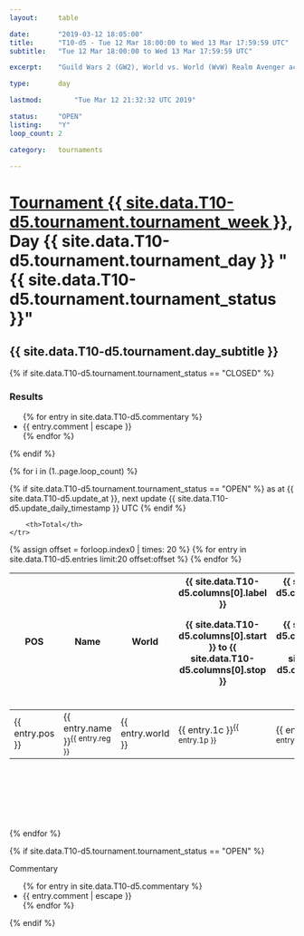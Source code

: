 ```yaml
---
layout: 	table

date: 		"2019-03-12 18:05:00"
title: 		"T10-d5 - Tue 12 Mar 18:00:00 to Wed 13 Mar 17:59:59 UTC"
subtitle: 	"Tue 12 Mar 18:00:00 to Wed 13 Mar 17:59:59 UTC"

excerpt:    "Guild Wars 2 (GW2), World vs. World (WvW) Realm Avenger achivement Tournament. \"Every Kill Counts\""

type:       day

lastmod: 		"Tue Mar 12 21:32:32 UTC 2019"

status:     "OPEN"
listing:    "Y"
loop_count: 2

category: 	tournaments

---
```

<div class="table_header">
    <h1><a href="{{ site.data.T10-d5.tournament.week_url }}">Tournament {{ site.data.T10-d5.tournament.tournament_week }}</a>, Day {{ site.data.T10-d5.tournament.tournament_day }} "{{ site.data.T10-d5.tournament.tournament_status }}"</h1>
    <h2>{{ site.data.T10-d5.tournament.day_subtitle }}</h2> 
</div>

{% if site.data.T10-d5.tournament.tournament_status == "CLOSED" %} 
<div class="commentary">
  <h3>Results</h3>
  <ul>
    {% for entry in site.data.T10-d5.commentary %}
    <li class="commentary_list">{{ entry.comment | escape }}</li>
    {% endfor %}
  </ul>
</div>
{% endif %}


{% for i in (1..page.loop_count) %}

{% if site.data.T10-d5.tournament.tournament_status == "OPEN" %} 
<span class="table_nextupdate">as at {{ site.data.T10-d5.update_at }}, next update {{ site.data.T10-d5.update_daily_timestamp }} UTC</span> 
{% endif %}

<table class="day_table">
  <colgroup>
    <col style="width:18px">
    <col style="width:55px">
    <col style="width:55px">
    <col style="width:12px">
    <col style="width:12px">
    <col style="width:12px">
    <col style="width:12px">
    <col style="width:12px">
    <col style="width:12px">
    <col style="width:12px">
    <col style="width:12px">
    <col style="width:12px">
    <col style="width:12px">
    <col style="width:12px">
    <col style="width:12px">
    <col style="width:12px">
    <col style="width:12px">
    <col style="width:12px">
    <col style="width:12px">
    <col style="width:12px">
    <col style="width:12px">
    <col style="width:12px">
    <col style="width:12px">
    <col style="width:12px">
    <col style="width:12px">
    <col style="width:12px">
    <col style="width:12px">
    <col style="width:18px">
  </colgroup>  
  <thead>
    <tr>
        <th>POS</th>
        <th class="AlignLeft">Name</th>
        <th class="AlignLeft">World</th>

<th><div class="label">{{ site.data.T10-d5.columns[0].label }}<p class="onhover">{{ site.data.T10-d5.columns[0].start }} to {{ site.data.T10-d5.columns[0].stop }}</p></div>​</th>
<th><div class="label">{{ site.data.T10-d5.columns[1].label }}<p class="onhover">{{ site.data.T10-d5.columns[1].start }} to {{ site.data.T10-d5.columns[1].stop }}</p></div>​</th>
<th><div class="label">{{ site.data.T10-d5.columns[2].label }}<p class="onhover">{{ site.data.T10-d5.columns[2].start }} to {{ site.data.T10-d5.columns[2].stop }}</p></div>​</th>
<th><div class="label">{{ site.data.T10-d5.columns[3].label }}<p class="onhover">{{ site.data.T10-d5.columns[3].start }} to {{ site.data.T10-d5.columns[3].stop }}</p></div>​</th>
<th><div class="label">{{ site.data.T10-d5.columns[4].label }}<p class="onhover">{{ site.data.T10-d5.columns[4].start }} to {{ site.data.T10-d5.columns[4].stop }}</p></div>​</th>
<th><div class="label">{{ site.data.T10-d5.columns[5].label }}<p class="onhover">{{ site.data.T10-d5.columns[5].start }} to {{ site.data.T10-d5.columns[5].stop }}</p></div>​</th>
<th><div class="label">{{ site.data.T10-d5.columns[6].label }}<p class="onhover">{{ site.data.T10-d5.columns[6].start }} to {{ site.data.T10-d5.columns[6].stop }}</p></div>​</th>
<th><div class="label">{{ site.data.T10-d5.columns[7].label }}<p class="onhover">{{ site.data.T10-d5.columns[7].start }} to {{ site.data.T10-d5.columns[7].stop }}</p></div>​</th>
<th><div class="label">{{ site.data.T10-d5.columns[8].label }}<p class="onhover">{{ site.data.T10-d5.columns[8].start }} to {{ site.data.T10-d5.columns[8].stop }}</p></div>​</th>
<th><div class="label">{{ site.data.T10-d5.columns[9].label }}<p class="onhover">{{ site.data.T10-d5.columns[9].start }} to {{ site.data.T10-d5.columns[9].stop }}</p></div>​</th>
<th><div class="label">{{ site.data.T10-d5.columns[10].label }}<p class="onhover">{{ site.data.T10-d5.columns[10].start }} to {{ site.data.T10-d5.columns[10].stop }}</p></div>​</th>

<th><div class="label">{{ site.data.T10-d5.columns[11].label }}<p class="onhover">{{ site.data.T10-d5.columns[11].start }} to {{ site.data.T10-d5.columns[11].stop }}</p></div>​</th>
<th><div class="label">{{ site.data.T10-d5.columns[12].label }}<p class="onhover">{{ site.data.T10-d5.columns[12].start }} to {{ site.data.T10-d5.columns[12].stop }}</p></div>​</th>
<th><div class="label">{{ site.data.T10-d5.columns[13].label }}<p class="onhover">{{ site.data.T10-d5.columns[13].start }} to {{ site.data.T10-d5.columns[13].stop }}</p></div>​</th>
<th><div class="label">{{ site.data.T10-d5.columns[14].label }}<p class="onhover">{{ site.data.T10-d5.columns[14].start }} to {{ site.data.T10-d5.columns[14].stop }}</p></div>​</th>
<th><div class="label">{{ site.data.T10-d5.columns[15].label }}<p class="onhover">{{ site.data.T10-d5.columns[15].start }} to {{ site.data.T10-d5.columns[15].stop }}</p></div>​</th>
<th><div class="label">{{ site.data.T10-d5.columns[16].label }}<p class="onhover">{{ site.data.T10-d5.columns[16].start }} to {{ site.data.T10-d5.columns[16].stop }}</p></div>​</th>
<th><div class="label">{{ site.data.T10-d5.columns[17].label }}<p class="onhover">{{ site.data.T10-d5.columns[17].start }} to {{ site.data.T10-d5.columns[17].stop }}</p></div>​</th>
<th><div class="label">{{ site.data.T10-d5.columns[18].label }}<p class="onhover">{{ site.data.T10-d5.columns[18].start }} to {{ site.data.T10-d5.columns[18].stop }}</p></div>​</th>
<th><div class="label">{{ site.data.T10-d5.columns[19].label }}<p class="onhover">{{ site.data.T10-d5.columns[19].start }} to {{ site.data.T10-d5.columns[19].stop }}</p></div>​</th>
<th><div class="label">{{ site.data.T10-d5.columns[20].label }}<p class="onhover">{{ site.data.T10-d5.columns[20].start }} to {{ site.data.T10-d5.columns[20].stop }}</p></div>​</th>

<th><div class="label">{{ site.data.T10-d5.columns[21].label }}<p class="onhover">{{ site.data.T10-d5.columns[21].start }} to {{ site.data.T10-d5.columns[21].stop }}</p></div>​</th>
<th><div class="label">{{ site.data.T10-d5.columns[22].label }}<p class="onhover">{{ site.data.T10-d5.columns[22].start }} to {{ site.data.T10-d5.columns[22].stop }}</p></div>​</th>
<th><div class="label">{{ site.data.T10-d5.columns[23].label }}<p class="onhover">{{ site.data.T10-d5.columns[23].start }} to {{ site.data.T10-d5.columns[23].stop }}</p></div>​</th>

        <th>Total</th>
    </tr>
  </thead>
  {% assign offset = forloop.index0 | times: 20 %}
<tbody>
{% for entry in site.data.T10-d5.entries limit:20 offset:offset %}
  <tr>
    <td class="pl{{ entry.pos }}">{{ entry.pos }}</td>
    <td class="AlignLeft">{{ entry.name }}<sup>{{ entry.reg }}</sup></td>
    <td class="AlignLeft">{{ entry.world }}</td>
    <td class="pl{{ entry.1p }}">{{ entry.1c }}<sup>{{ entry.1p }}</sup></td>
    <td class="pl{{ entry.2p }}">{{ entry.2c }}<sup>{{ entry.2p }}</sup></td>
    <td class="pl{{ entry.3p }}">{{ entry.3c }}<sup>{{ entry.3p }}</sup></td>
    <td class="pl{{ entry.4p }}">{{ entry.4c }}<sup>{{ entry.4p }}</sup></td>
    <td class="pl{{ entry.5p }}">{{ entry.5c }}<sup>{{ entry.5p }}</sup></td>
    <td class="pl{{ entry.6p }}">{{ entry.6c }}<sup>{{ entry.6p }}</sup></td>
    <td class="pl{{ entry.7p }}">{{ entry.7c }}<sup>{{ entry.7p }}</sup></td>
    <td class="pl{{ entry.8p }}">{{ entry.8c }}<sup>{{ entry.8p }}</sup></td>
    <td class="pl{{ entry.9p }}">{{ entry.9c }}<sup>{{ entry.9p }}</sup></td>
    <td class="pl{{ entry.10p }}">{{ entry.10c }}<sup>{{ entry.10p }}</sup></td>
    <td class="pl{{ entry.11p }}">{{ entry.11c }}<sup>{{ entry.11p }}</sup></td>
    <td class="pl{{ entry.12p }}">{{ entry.12c }}<sup>{{ entry.12p }}</sup></td>
    <td class="pl{{ entry.13p }}">{{ entry.13c }}<sup>{{ entry.13p }}</sup></td>
    <td class="pl{{ entry.14p }}">{{ entry.14c }}<sup>{{ entry.14p }}</sup></td>
    <td class="pl{{ entry.15p }}">{{ entry.15c }}<sup>{{ entry.15p }}</sup></td>
    <td class="pl{{ entry.16p }}">{{ entry.16c }}<sup>{{ entry.16p }}</sup></td>
    <td class="pl{{ entry.17p }}">{{ entry.17c }}<sup>{{ entry.17p }}</sup></td>
    <td class="pl{{ entry.18p }}">{{ entry.18c }}<sup>{{ entry.18p }}</sup></td>
    <td class="pl{{ entry.19p }}">{{ entry.19c }}<sup>{{ entry.19p }}</sup></td>
    <td class="pl{{ entry.20p }}">{{ entry.20c }}<sup>{{ entry.20p }}</sup></td>
    <td class="pl{{ entry.21p }}">{{ entry.21c }}<sup>{{ entry.21p }}</sup></td>
    <td class="pl{{ entry.22p }}">{{ entry.22c }}<sup>{{ entry.22p }}</sup></td>
    <td class="pl{{ entry.23p }}">{{ entry.23c }}<sup>{{ entry.23p }}</sup></td>
    <td class="pl{{ entry.24p }}">{{ entry.24c }}<sup>{{ entry.24p }}</sup></td>
    <td>{{ entry.total }}</td>
  </tr>
{% endfor %}  
</tbody>
</table>
<div class="leaderboard">
  <script async src="//pagead2.googlesyndication.com/pagead/js/adsbygoogle.js"></script>
  <!-- 728x90 -->
  <ins class="adsbygoogle"
       style="display:inline-block;width:728px;height:90px"
       data-ad-client="ca-pub-3274917281288240"
       data-ad-slot="3870538733"></ins>
  <script>
  (adsbygoogle = window.adsbygoogle || []).push({});
  </script>    
</div>
<br />
{% endfor %}

{% if site.data.T10-d5.tournament.tournament_status == "OPEN" %} 
<div class="commentary">
  <span class="commentary_title">Commentary</span>
  <ul>
    {% for entry in site.data.T10-d5.commentary %}
    <li class="commentary_list">{{ entry.comment | escape }}</li>
    {% endfor %}
  </ul>
</div>
{% endif %}


